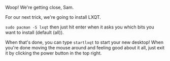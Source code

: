 Woop! We're getting close, Sam.

For our next trick, we're going to install LXQT. 

`sudo pacman -S lxqt` then just hit enter when it asks you which bits you want to install (default (all)).

When that's done, you can type `startlxqt` to start your new desktop! When you're done moving the mouse around and feeling good about it all, just exit it by clicking the power button in the top right.
